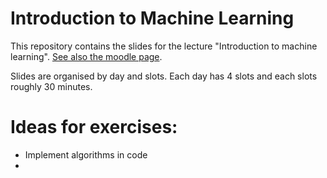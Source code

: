 # Introduction to Machine Learning

This repository contains the slides for the lecture "Introduction to machine learning".
[See also the moodle page](https://moodle.lmu.de/course/view.php?id=3001).

Slides are organised by day and slots. Each day has 4 slots and each slots roughly 30 minutes.

# Ideas for exercises:

- Implement algorithms in code
-
